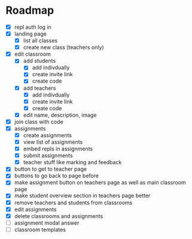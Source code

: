 # Roadmap

- [x] repl auth log in
- [x] landing page
  - [x] list all classes
  - [x] create new class (teachers only)
- [x] edit classroom
  - [x] add students
    - [x] add indivdually
    - [x] create invite link
    - [x] create code
  - [x] add teachers
    - [x] add indivdually
    - [x] create invite link
    - [x] create code
  - [x] edit name, description, image
- [x] join class with code
- [x] assignments
  - [x] create assignments
  - [x] view list of assignments
  - [x] embed repls in assignments
  - [x] submit assignments
  - [x] teacher stuff like marking and feedback
- [x] button to get to teacher page
- [x] buttons to go back to page before
- [x] make assignment button on teachers page as well as main classroom page
- [x] make student overview section in teachers page better
- [x] remove teachers and students from classrooms
- [x] edit assignments
- [x] delete classrooms and assignments
- [ ] assignment modal answer
- [ ] classroom templates